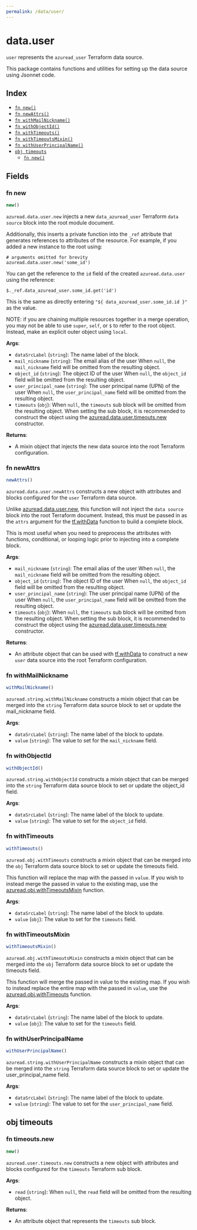 ```yaml
---
permalink: /data/user/
---
```


# data.user

`user` represents the `azuread_user` Terraform data source.



This package contains functions and utilities for setting up the data source using Jsonnet code.


## Index

* [`fn new()`](#fn-new)
* [`fn newAttrs()`](#fn-newattrs)
* [`fn withMailNickname()`](#fn-withmailnickname)
* [`fn withObjectId()`](#fn-withobjectid)
* [`fn withTimeouts()`](#fn-withtimeouts)
* [`fn withTimeoutsMixin()`](#fn-withtimeoutsmixin)
* [`fn withUserPrincipalName()`](#fn-withuserprincipalname)
* [`obj timeouts`](#obj-timeouts)
  * [`fn new()`](#fn-timeoutsnew)

## Fields

### fn new

```ts
new()
```


`azuread.data.user.new` injects a new `data_azuread_user` Terraform `data source`
block into the root module document.

Additionally, this inserts a private function into the `_ref` attribute that generates references to attributes of the
resource. For example, if you added a new instance to the root using:

    # arguments omitted for brevity
    azuread.data.user.new('some_id')

You can get the reference to the `id` field of the created `azuread.data.user` using the reference:

    $._ref.data_azuread_user.some_id.get('id')

This is the same as directly entering `"${ data_azuread_user.some_id.id }"` as the value.

NOTE: if you are chaining multiple resources together in a merge operation, you may not be able to use `super`, `self`,
or `$` to refer to the root object. Instead, make an explicit outer object using `local`.

**Args**:
  - `dataSrcLabel` (`string`): The name label of the block.
  - `mail_nickname` (`string`): The email alias of the user When `null`, the `mail_nickname` field will be omitted from the resulting object.
  - `object_id` (`string`): The object ID of the user When `null`, the `object_id` field will be omitted from the resulting object.
  - `user_principal_name` (`string`): The user principal name (UPN) of the user When `null`, the `user_principal_name` field will be omitted from the resulting object.
  - `timeouts` (`obj`):  When `null`, the `timeouts` sub block will be omitted from the resulting object. When setting the sub block, it is recommended to construct the object using the [azuread.data.user.timeouts.new](#fn-timeoutsnew) constructor.

**Returns**:
- A mixin object that injects the new data source into the root Terraform configuration.


### fn newAttrs

```ts
newAttrs()
```


`azuread.data.user.newAttrs` constructs a new object with attributes and blocks configured for the `user`
Terraform data source.

Unlike [azuread.data.user.new](#fn-new), this function will not inject the `data source`
block into the root Terraform document. Instead, this must be passed in as the `attrs` argument for the
[tf.withData](https://github.com/tf-libsonnet/core/tree/main/docs#fn-withdata) function to build a complete block.

This is most useful when you need to preprocess the attributes with functions, conditional, or looping logic prior to
injecting into a complete block.

**Args**:
  - `mail_nickname` (`string`): The email alias of the user When `null`, the `mail_nickname` field will be omitted from the resulting object.
  - `object_id` (`string`): The object ID of the user When `null`, the `object_id` field will be omitted from the resulting object.
  - `user_principal_name` (`string`): The user principal name (UPN) of the user When `null`, the `user_principal_name` field will be omitted from the resulting object.
  - `timeouts` (`obj`):  When `null`, the `timeouts` sub block will be omitted from the resulting object. When setting the sub block, it is recommended to construct the object using the [azuread.data.user.timeouts.new](#fn-timeoutsnew) constructor.

**Returns**:
  - An attribute object that can be used with [tf.withData](https://github.com/tf-libsonnet/core/tree/main/docs#fn-withdata) to construct a new `user` data source into the root Terraform configuration.


### fn withMailNickname

```ts
withMailNickname()
```

`azuread.string.withMailNickname` constructs a mixin object that can be merged into the `string`
Terraform data source block to set or update the mail_nickname field.



**Args**:
  - `dataSrcLabel` (`string`): The name label of the block to update.
  - `value` (`string`): The value to set for the `mail_nickname` field.


### fn withObjectId

```ts
withObjectId()
```

`azuread.string.withObjectId` constructs a mixin object that can be merged into the `string`
Terraform data source block to set or update the object_id field.



**Args**:
  - `dataSrcLabel` (`string`): The name label of the block to update.
  - `value` (`string`): The value to set for the `object_id` field.


### fn withTimeouts

```ts
withTimeouts()
```

`azuread.obj.withTimeouts` constructs a mixin object that can be merged into the `obj`
Terraform data source block to set or update the timeouts field.

This function will replace the map with the passed in `value`. If you wish to instead merge the
passed in value to the existing map, use the [azuread.obj.withTimeoutsMixin](TODO) function.

**Args**:
  - `dataSrcLabel` (`string`): The name label of the block to update.
  - `value` (`obj`): The value to set for the `timeouts` field.


### fn withTimeoutsMixin

```ts
withTimeoutsMixin()
```

`azuread.obj.withTimeoutsMixin` constructs a mixin object that can be merged into the `obj`
Terraform data source block to set or update the timeouts field.

This function will merge the passed in value to the existing map. If you wish
to instead replace the entire map with the passed in `value`, use the [azuread.obj.withTimeouts](TODO)
function.


**Args**:
  - `dataSrcLabel` (`string`): The name label of the block to update.
  - `value` (`obj`): The value to set for the `timeouts` field.


### fn withUserPrincipalName

```ts
withUserPrincipalName()
```

`azuread.string.withUserPrincipalName` constructs a mixin object that can be merged into the `string`
Terraform data source block to set or update the user_principal_name field.



**Args**:
  - `dataSrcLabel` (`string`): The name label of the block to update.
  - `value` (`string`): The value to set for the `user_principal_name` field.


## obj timeouts



### fn timeouts.new

```ts
new()
```


`azuread.user.timeouts.new` constructs a new object with attributes and blocks configured for the `timeouts`
Terraform sub block.



**Args**:
  - `read` (`string`):  When `null`, the `read` field will be omitted from the resulting object.

**Returns**:
  - An attribute object that represents the `timeouts` sub block.
